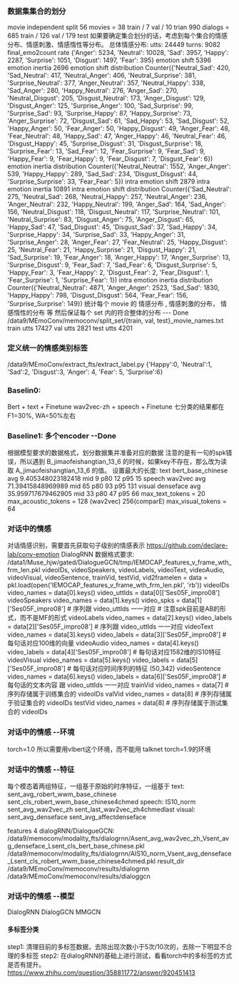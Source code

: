 ### 数据集集合的划分
movie independent split
56 movies = 38 train / 7 val / 10 trian
990 dialogs = 685 train / 126 val / 179 test
如果要确定集合划分的话，考虑到每个集合的情感分布、情感刺激、情感惰性等分布。
总体情感分布: utts: 24449 turns: 9082
final_emo2count rate {'Anger': 5234, 'Neutral': 10028, 'Sad': 3957, 'Happy': 2287, 'Surprise': 1051, 'Disgust': 1497, 'Fear': 395}
emotion shift 5396
emotion inertia 2696
emotion shift distribution Counter({'Neutral_Sad': 420, 'Sad_Neutral': 417, 'Neutral_Anger': 406, 'Neutral_Surprise': 381, 'Surprise_Neutral': 377, 'Anger_Neutral': 357, 'Neutral_Happy': 338, 'Sad_Anger': 280, 'Happy_Neutral': 276, 'Anger_Sad': 270, 'Neutral_Disgust': 205, 'Disgust_Neutral': 173, 'Anger_Disgust': 129, 'Disgust_Anger': 125, 'Surprise_Anger': 100, 'Sad_Surprise': 99, 'Surprise_Sad': 93, 'Surprise_Happy': 87, 'Happy_Surprise': 73, 'Anger_Surprise': 72, 'Disgust_Sad': 61, 'Sad_Happy': 53, 'Sad_Disgust': 52, 'Happy_Anger': 50, 'Fear_Anger': 50, 'Happy_Disgust': 49, 'Anger_Fear': 48, 'Fear_Neutral': 48, 'Happy_Sad': 47, 'Anger_Happy': 46, 'Neutral_Fear': 46, 'Disgust_Happy': 45, 'Surprise_Disgust': 31, 'Disgust_Surprise': 18, 'Surprise_Fear': 13, 'Sad_Fear': 12, 'Fear_Surprise': 9, 'Fear_Sad': 9, 'Happy_Fear': 9, 'Fear_Happy': 9, 'Fear_Disgust': 7, 'Disgust_Fear': 6})
emotion inertia distribution Counter({'Neutral_Neutral': 1552, 'Anger_Anger': 539, 'Happy_Happy': 289, 'Sad_Sad': 234, 'Disgust_Disgust': 44, 'Surprise_Surprise': 33, 'Fear_Fear': 5})
intra emotion shift 2879
intra emotion inertia 10891
intra emotion shift distribution Counter({'Sad_Neutral': 275, 'Neutral_Sad': 268, 'Neutral_Happy': 257, 'Neutral_Anger': 236, 'Anger_Neutral': 232, 'Happy_Neutral': 199, 'Anger_Sad': 164, 'Sad_Anger': 156, 'Neutral_Disgust': 118, 'Disgust_Neutral': 117, 'Surprise_Neutral': 101, 'Neutral_Surprise': 83, 'Disgust_Anger': 75, 'Anger_Disgust': 65, 'Happy_Sad': 47, 'Sad_Disgust': 45, 'Disgust_Sad': 37, 'Sad_Happy': 34, 'Surprise_Happy': 34, 'Surprise_Sad': 33, 'Happy_Anger': 31, 'Surprise_Anger': 28, 'Anger_Fear': 27, 'Fear_Neutral': 25, 'Happy_Disgust': 25, 'Neutral_Fear': 21, 'Happy_Surprise': 21, 'Disgust_Happy': 21, 'Sad_Surprise': 19, 'Fear_Anger': 18, 'Anger_Happy': 17, 'Anger_Surprise': 13, 'Surprise_Disgust': 9, 'Fear_Sad': 7, 'Sad_Fear': 6, 'Disgust_Surprise': 5, 'Happy_Fear': 3, 'Fear_Happy': 2, 'Disgust_Fear': 2, 'Fear_Disgust': 1, 'Fear_Surprise': 1, 'Surprise_Fear': 1})
intra emotion inertia distribution Counter({'Neutral_Neutral': 4871, 'Anger_Anger': 2523, 'Sad_Sad': 1830, 'Happy_Happy': 798, 'Disgust_Disgust': 564, 'Fear_Fear': 156, 'Surprise_Surprise': 149})
统计每个 movie 的 情感分布 , 情感刺激的分布， 情感惰性的分布 等
然后保证每个 set 内的符合整体的分布  --- Done
/data9/MEmoConv/memoconv/split_set/{train, val, test}_movie_names.txt
train utts 17427 val utts 2821  test utts 4201 
### 定义统一的情感类别标签 
/data9/MEmoConv/extract_fts/extract_label.py
{'Happy':0, 'Neutral':1, 'Sad':2, 'Disgust':3, 'Anger': 4, 'Fear': 5, 'Surprise':6}

### Baselin0:
Bert + text + Finetune
wav2vec-zh + speech + Finetune
七分类的结果都在F1=30%, WA=50%左右

### Baseline1: 多个encoder --Done
根据模型要求的数据格式，划分数据集并准备对应的数据
注意的是有一句的spk错误，所以遇到 B_jimaofeishangtian_13_6 的时候，如果key不存在，那么改为读取 A_jimaofeishangtian_13_6 的值。
设置最大的长度:
    text bert_base_chinese avg 9.405348023182418 mid 9 p80 12 p95 15
    speech wav2vec avg 71.39415848969989 mid 65 p80 93 p95 131
    visual denseface avg 35.959717679462905 mid 33 p80 47 p95 66
    max_text_tokens = 20 
    max_acoustic_tokens = 128 (wav2vec) 256(comparE)
    max_visual_tokens = 64

### 对话中的情感 
对话情感识别，需要首先获取句子级别的情感表示
https://github.com/declare-lab/conv-emotion
DialogRNN 数据格式要求:
/data1/Muse_hjw/gated/DialogueGCN/tmp/IEMOCAP_features_v_frame_wth_frm_len.pkl
videoIDs, videoSpeakers, videoLabels, videoText, videoAudio, videoVisual, videoSentence, trainVid, testVid, vid2framelen = 
data = pkl.load(open('IEMOCAP_features_v_frame_wth_frm_len.pkl', 'rb'))
videoIDs
    video_names = data[0].keys()
    video_uttIds = data[0]['Ses05F_impro08']
videoSpeakers
    video_names = data[1].keys()
    video_spks = data[1]['Ses05F_impro08']  # 序列跟 video_uttIds 一一对应
    # 注意spk目前是AB的形式，而不是MF的形式
videoLabels
    video_names = data[2].keys()
    video_labels = data[2]['Ses05F_impro08'] # 序列跟 video_uttIds 一一对应
videoText
    video_names = data[3].keys()
    video_labels = data[3]['Ses05F_impro08']  # 每句话对应100维的向量
videoAudio
    video_names = data[4].keys()
    video_labels = data[4]['Ses05F_impro08']  # 每句话对应1582维的IS10特征
videoVisual
    video_names = data[5].keys()
    video_labels = data[5]['Ses05F_impro08']  # 每句话对应时间序列的特征 (50,342)
videoSentence
    video_names = data[6].keys()
    video_labels = data[6]['Ses05F_impro08']  #每句话的文本内容 跟 video_uttIds 一一对应
trainVid
    video_names = data[7] # 序列存储属于训练集合的 videoIDs
valVid
    video_names = data[8] # 序列存储属于验证集合的 videoIDs
testVid
    video_names = data[8] # 序列存储属于测试集合的 videoIDs

### 对话中的情感 --环境
torch=1.0 所以需要用vlbert这个环境，而不能用 talknet torch=1.9的环境

### 对话中的情感 --特征
每个模态着两组特征，一组基于原始的时序特征，一组基于
text:
    sent_avg_robert_wwm_base_chinese
    sent_cls_robert_wwm_base_chinese4chmed
speech:
    IS10_norm 
    sent_avg_wav2vec_zh
    sent_last_wav2vec_zh4chmedlast
visual:
    sent_avg_denseface
    sent_avg_affectdenseface
    

features 4 dialogRNN/DialogueGCN:
    /data9/memoconv/modality_fts/dialogrnn/Asent_avg_wav2vec_zh_Vsent_avg_denseface_Lsent_cls_bert_base_chinese.pkl
    /data9/memoconv/modality_fts/dialogrnn/AIS10_norm_Vsent_avg_denseface_Lsent_cls_robert_wwm_base_chinese4chmed.pkl
result_dir
    /data9/MEmoConv/memoconv/results/dialogrnn
    /data9/MEmoConv/memoconv/results/dialoggcn

### 对话中的情感 --模型
DialogRNN  DialogGCN MMGCN
#### 多标签分类
step1: 清理目前的多标签数据，去除出现次数小于5次/10次的，去除一下明显不合理的多标签
step2: 在dialogRNN的基础上进行测试，看看torch中的多标签的方式是否有提升。
https://www.zhihu.com/question/358811772/answer/920451413





